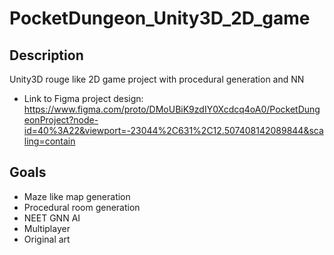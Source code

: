 # PocketDungeon_Unity3D_2D_game
## Description
Unity3D rouge like 2D game project with procedural generation and NN 
- Link to Figma project design: https://www.figma.com/proto/DMoUBiK9zdIY0Xcdcq4oA0/PocketDungeonProject?node-id=40%3A22&viewport=-23044%2C631%2C12.507408142089844&scaling=contain

## Goals
- Maze like map generation
- Procedural room generation
- NEET GNN AI
- Multiplayer
- Original art
